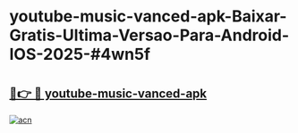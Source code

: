 # youtube-music-vanced-apk-Baixar-Gratis-Ultima-Versao-Para-Android-IOS-2025-#4wn5f

# <h2><a href="https://ainizakaria.my?title=youtube-music-vanced-apk&ref=24M">🔗👉 🔴 youtube-music-vanced-apk</a></h2>

[![acn](https://github.com/user-attachments/assets/0f9c940e-d8b0-45ae-aac7-cd30a18b3e1c)](https://ainizakaria.my?title=youtube-music-vanced-apk&ref=24M)

